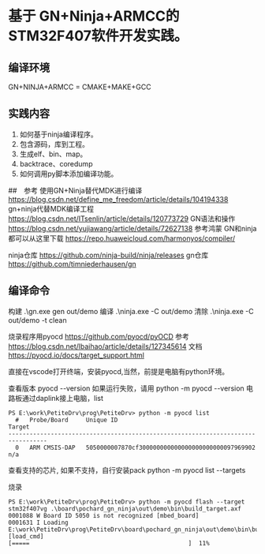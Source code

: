# 基于 GN+Ninja+ARMCC的STM32F407软件开发实践。

## 编译环境
GN+NINJA+ARMCC = CMAKE+MAKE+GCC

## 实践内容
1. 如何基于ninja编译程序。
2. 包含源码，库到工程。
3. 生成elf、bin、map。
4. backtrace、coredump
5. 如何调用py脚本添加编译功能。

##　参考
使用GN+Ninja替代MDK进行编译
https://blog.csdn.net/define_me_freedom/article/details/104194338
gn+ninja代替MDK编译工程
https://blog.csdn.net/ITsenlin/article/details/120773729
GN语法和操作
https://blog.csdn.net/yujiawang/article/details/72627138
参考鸿蒙 GN和ninja都可以从这里下载
https://repo.huaweicloud.com/harmonyos/compiler/

ninja仓库
https://github.com/ninja-build/ninja/releases
gn仓库
https://github.com/timniederhausen/gn


## 编译命令
构建
.\gn.exe gen out/demo
编译
.\ninja.exe -C out/demo
清除
.\ninja.exe -C out/demo -t clean

烧录程序用pyocd
https://github.com/pyocd/pyOCD
参考
https://blog.csdn.net/lbaihao/article/details/127345614
文档
https://pyocd.io/docs/target_support.html

直接在vscode打开终端，安装pyocd,当然，前提是电脑有python环境。

查看版本
pyocd --version
如果运行失败，请用
python -m pyocd --version
电路板通过daplink接上电脑，list
```
PS E:\work\PetiteDrv\prog\PetiteDrv> python -m pyocd list
  #   Probe/Board     Unique ID                                          Target  
---------------------------------------------------------------------------------
  0   ARM CMSIS-DAP   5050000007870cf300000000000000000000000097969902   n/a
```

查看支持的芯片, 如果不支持，自行安装pack
python -m pyocd list --targets

烧录
```
PS E:\work\PetiteDrv\prog\PetiteDrv> python -m pyocd flash --target stm32f407vg .\board\pochard_gn_ninja\out\demo\bin\build_target.axf
0001088 W Board ID 5050 is not recognized [mbed_board]
0001631 I Loading E:\work\PetiteDrv\prog\PetiteDrv\board\pochard_gn_ninja\out\demo\bin\build_target.axf [load_cmd]
[=====                                             ]  11%
```

